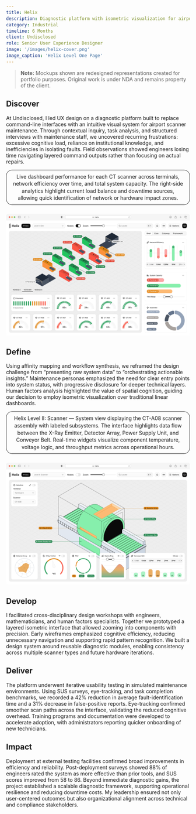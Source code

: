 ```yaml
---
title: Helix
description: Diagnostic platform with isometric visualization for airport scanner maintenance.
category: Industrial
timeline: 6 Months
client: Undisclosed
role: Senior User Experience Designer
image: '/images/helix-cover.png'
image_caption: 'Helix Level One Page'
---
```


> <span style="color: var(--primary-color);">**Note:**</span> Mockups shown are redesigned representations created for portfolio purposes. Original work is under NDA and remains property of the client.

## Discover
At Undisclosed, I led UX design on a diagnostic platform built to replace command-line interfaces with an intuitive visual system for airport scanner maintenance. Through contextual inquiry, task analysis, and structured interviews with maintenance staff, we uncovered recurring frustrations: excessive cognitive load, reliance on institutional knowledge, and inefficiencies in isolating faults. Field observations showed engineers losing time navigating layered command outputs rather than focusing on actual repairs.

<div style="font-size: 14px; margin-top: 8px; margin-bottom: 24px; padding: 8px 16px; line-height: 1.4; text-align: center; border: 1px solid currentColor; border-radius: 16px;">Live dashboard performance for each CT scanner across terminals, network efficiency over time, and total system capacity. The right-side analytics highlight current load balance and downtime sources, allowing quick identification of network or hardware impact zones.</div>
<img src="/images/helix-level1-mockup.png" loading="lazy" alt="Helix Level One Page">

## Define
Using affinity mapping and workflow synthesis, we reframed the design challenge from “presenting raw system data” to “orchestrating actionable insights.” Maintenance personas emphasized the need for clear entry points into system status, with progressive disclosure for deeper technical layers. Human factors analysis highlighted the value of spatial cognition, guiding our decision to employ isometric visualization over traditional linear dashboards.

<div style="font-size: 14px; margin-top: 8px; margin-bottom: 24px; padding: 8px 16px; line-height: 1.4; text-align: center; border: 1px solid currentColor; border-radius: 16px;">Helix Level II: Scanner — System view displaying the CT-A08 scanner assembly with labeled subsystems. The interface highlights data flow between the X-Ray Emitter, Detector Array, Power Supply Unit, and Conveyor Belt. Real-time widgets visualize component temperature, voltage logic, and throughput metrics across operational hours.</div>
<img src="/images/helix-level2-mockup.png" loading="lazy" alt="Helix Level Two Page">

## Develop
I facilitated cross-disciplinary design workshops with engineers, mathematicians, and human factors specialists. Together we prototyped a layered isometric interface that allowed zooming into components with precision. Early wireframes emphasized cognitive efficiency, reducing unnecessary navigation and supporting rapid pattern recognition. We built a design system around reusable diagnostic modules, enabling consistency across multiple scanner types and future hardware iterations.

## Deliver
The platform underwent iterative usability testing in simulated maintenance environments. Using SUS surveys, eye-tracking, and task completion benchmarks, we recorded a 42% reduction in average fault-identification time and a 31% decrease in false-positive reports. Eye-tracking confirmed smoother scan paths across the interface, validating the reduced cognitive overhead. Training programs and documentation were developed to accelerate adoption, with administrators reporting quicker onboarding of new technicians.

## Impact  
Deployment at external testing facilities confirmed broad improvements in efficiency and reliability. Post-deployment surveys showed 88% of engineers rated the system as more effective than prior tools, and SUS scores improved from 58 to 86. Beyond immediate diagnostic gains, the project established a scalable diagnostic framework, supporting operational resilience and reducing downtime costs. My leadership ensured not only user-centered outcomes but also organizational alignment across technical and compliance stakeholders.